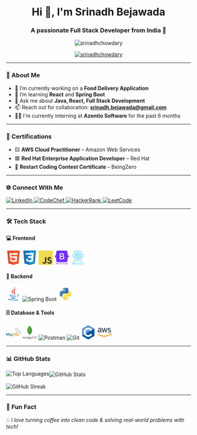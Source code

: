 <h1 align="center">Hi 👋, I'm Srinadh Bejawada</h1>
<h3 align="center">A passionate Full Stack Developer from India 🚀</h3>

<p align="center">
  <img src="https://komarev.com/ghpvc/?username=srinadhchowdary&label=Profile%20Views&color=0e75b6&style=flat" alt="srinadhchowdary" />
</p>

<p align="center">
  <a href="https://github.com/ryo-ma/github-profile-trophy">
    <img src="https://github-profile-trophy.vercel.app/?username=srinadhchowdary&theme=radical" alt="srinadhchowdary" />
  </a>
</p>

---

### 🚀 About Me

- 🔭 I’m currently working on a **Food Delivery Application**
- 🌱 I’m learning **React** and **Spring Boot**
- 💬 Ask me about **Java, React, Full Stack Development**
- 📫 Reach out for collaboration: **srinadh.bejawada@gmail.com**
- 🧑‍💻 I'm currently interning at **Azentio Software** for the past 6 months

---

### 🏅 Certifications

- 🟨 **AWS Cloud Practitioner** – Amazon Web Services  
- 🟥 **Red Hat Enterprise Application Developer** – Red Hat  
- 🔁 **Restart Coding Contest Certificate** – BeingZero

---

### 🌐 Connect With Me

<p align="left">
  <a href="https://linkedin.com/in/hsrinadh-chowdary-bejawada-528660226/" target="_blank">
    <img src="https://img.shields.io/badge/LinkedIn-0A66C2?style=for-the-badge&logo=linkedin&logoColor=white" alt="LinkedIn"/>
  </a>
  <a href="https://www.codechef.com/users/srinadh_9999" target="_blank">
    <img src="https://img.shields.io/badge/CodeChef-5B4638?style=for-the-badge&logo=codechef&logoColor=white" alt="CodeChef"/>
  </a>
  <a href="https://www.hackerrank.com/sri2100030051" target="_blank">
    <img src="https://img.shields.io/badge/HackerRank-2EC866?style=for-the-badge&logo=hackerrank&logoColor=white" alt="HackerRank"/>
  </a>
  <a href="https://leetcode.com/srinadhbejawada/" target="_blank">
    <img src="https://img.shields.io/badge/LeetCode-FFA116?style=for-the-badge&logo=leetcode&logoColor=black" alt="LeetCode"/>
  </a>
</p>

---

### 🛠️ Tech Stack

#### 💻 Frontend
<p>
  <img src="https://raw.githubusercontent.com/devicons/devicon/master/icons/html5/html5-original.svg" alt="HTML5" width="40" height="40"/>
  <img src="https://raw.githubusercontent.com/devicons/devicon/master/icons/css3/css3-original.svg" alt="CSS3" width="40" height="40"/>
  <img src="https://raw.githubusercontent.com/devicons/devicon/master/icons/javascript/javascript-original.svg" alt="JavaScript" width="40" height="40"/>
  <img src="https://raw.githubusercontent.com/devicons/devicon/master/icons/bootstrap/bootstrap-plain-wordmark.svg" alt="Bootstrap" width="40" height="40"/>
  <img src="https://raw.githubusercontent.com/devicons/devicon/master/icons/react/react-original-wordmark.svg" alt="React" width="40" height="40"/>
</p>

#### 🧰 Backend
<p>
  <img src="https://raw.githubusercontent.com/devicons/devicon/master/icons/java/java-original.svg" alt="Java" width="40" height="40"/>
  <img src="https://www.vectorlogo.zone/logos/springio/springio-icon.svg" alt="Spring Boot" width="40" height="40"/>
  <img src="https://raw.githubusercontent.com/devicons/devicon/master/icons/python/python-original.svg" alt="Python" width="40" height="40"/>
</p>

#### 🗄️ Database & Tools
<p>
  <img src="https://raw.githubusercontent.com/devicons/devicon/master/icons/mysql/mysql-original-wordmark.svg" alt="MySQL" width="40" height="40"/>
  <img src="https://raw.githubusercontent.com/devicons/devicon/master/icons/mongodb/mongodb-original-wordmark.svg" alt="MongoDB" width="40" height="40"/>
  <img src="https://www.vectorlogo.zone/logos/getpostman/getpostman-icon.svg" alt="Postman" width="40" height="40"/>
  <img src="https://www.vectorlogo.zone/logos/git-scm/git-scm-icon.svg" alt="Git" width="40" height="40"/>
  <img src="https://raw.githubusercontent.com/devicons/devicon/master/icons/c/c-original.svg" alt="C" width="40" height="40"/>
  <img src="https://raw.githubusercontent.com/devicons/devicon/master/icons/amazonwebservices/amazonwebservices-original-wordmark.svg" alt="AWS" width="40" height="40"/>
</p>

---

### 📊 GitHub Stats

<p>
  <img align="left" src="https://github-readme-stats.vercel.app/api/top-langs?username=srinadhchowdary&show_icons=true&locale=en&layout=compact" alt="Top Languages" />
</p>

<p>
  <img align="center" src="https://github-readme-stats.vercel.app/api?username=srinadhchowdary&show_icons=true&locale=en" alt="GitHub Stats" />
</p>

<p>
  <img align="center" src="https://github-readme-streak-stats.herokuapp.com/?user=srinadhchowdary" alt="GitHub Streak" />
</p>

---

### 🧠 Fun Fact

💡 *I love turning coffee into clean code & solving real-world problems with tech!*
